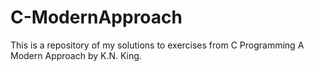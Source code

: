 # C-ModernApproach

This is a repository of my solutions to exercises from C Programming A Modern Approach by K.N. King.  
